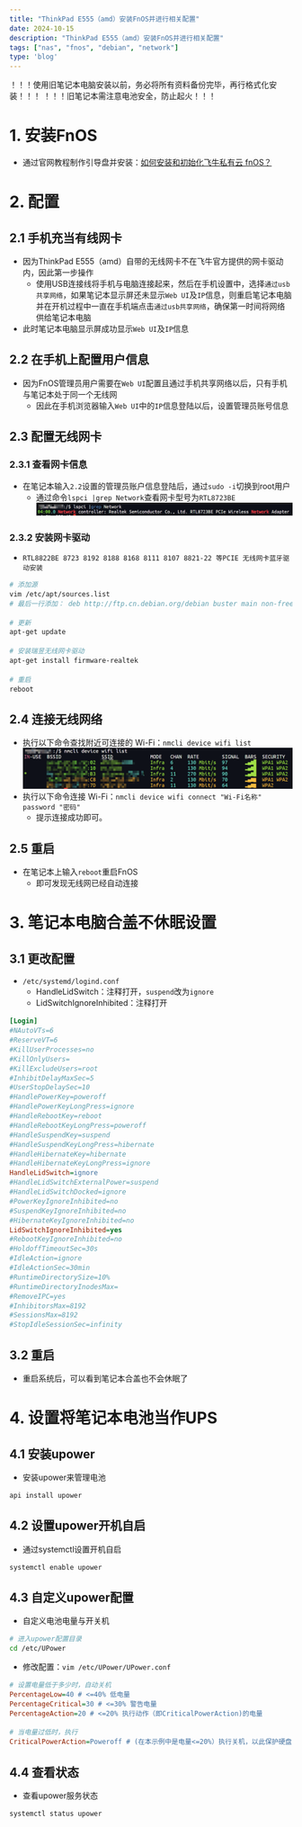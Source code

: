 ```yaml
---
title: "ThinkPad E555（amd）安装FnOS并进行相关配置"
date: 2024-10-15
description: "ThinkPad E555（amd）安装FnOS并进行相关配置"
tags: ["nas", "fnos", "debian", "network"]
type: 'blog'
---
```


！！！使用旧笔记本电脑安装以前，务必将所有资料备份完毕，再行格式化安装！！！
！！！旧笔记本需注意电池安全，防止起火！！！
# 1. 安装FnOS
- 通过官网教程制作引导盘并安装：[如何安装和初始化飞牛私有云 fnOS？](https://help.fnnas.com/articles/fnosV1/start/install-os.md)

# 2. 配置
## 2.1 手机充当有线网卡
- 因为ThinkPad E555（amd）自带的无线网卡不在飞牛官方提供的网卡驱动内，因此第一步操作
  - 使用USB连接线将手机与电脑连接起来，然后在手机设置中，选择`通过usb共享网络`，如果笔记本显示屏还未显示`Web UI`及`IP`信息，则重启笔记本电脑并在开机过程中一直在手机端点击`通过usb共享网络`，确保第一时间将网络供给笔记本电脑
- 此时笔记本电脑显示屏成功显示`Web UI`及`IP`信息
## 2.2 在手机上配置用户信息
- 因为FnOS管理员用户需要在`Web UI`配置且通过手机共享网络以后，只有手机与笔记本处于同一个无线网
  - 因此在手机浏览器输入`Web UI`中的`IP`信息登陆以后，设置管理员账号信息
## 2.3 配置无线网卡
### 2.3.1 查看网卡信息
- 在笔记本输入`2.2`设置的管理员账户信息登陆后，通过`sudo -i`切换到root用户
  - 通过命令`lspci |grep Network`查看网卡型号为`RTL8723BE`
![图片.png](./1.png) 
### 2.3.2 安装网卡驱动
- `RTL8822BE 8723 8192 8188 8168 8111 8107 8821-22 等PCIE 无线网卡蓝牙驱动安装`
```bash
# 添加源
vim /etc/apt/sources.list
# 最后一行添加： deb http://ftp.cn.debian.org/debian buster main non-freeee

# 更新
apt-get update

# 安装瑞昱无线网卡驱动
apt-get install firmware-realtek

# 重启
reboot
```

## 2.4 连接无线网络
- 执行以下命令查找附近可连接的 Wi-Fi：`nmcli device wifi list`
![图片.png](./2.png)
- 执行以下命令连接 Wi-Fi：`nmcli device wifi connect "Wi-Fi名称" password "密码"`
  - 提示连接成功即可。 

## 2.5 重启
- 在笔记本上输入`reboot`重启FnOS
  - 即可发现无线网已经自动连接

# 3. 笔记本电脑合盖不休眠设置
## 3.1 更改配置
- `/etc/systemd/logind.conf`
  - HandleLidSwitch：注释打开，`suspend`改为`ignore`
  - LidSwitchIgnoreInhibited：注释打开
```ini
[Login]
#NAutoVTs=6
#ReserveVT=6
#KillUserProcesses=no
#KillOnlyUsers=
#KillExcludeUsers=root
#InhibitDelayMaxSec=5
#UserStopDelaySec=10
#HandlePowerKey=poweroff
#HandlePowerKeyLongPress=ignore
#HandleRebootKey=reboot
#HandleRebootKeyLongPress=poweroff
#HandleSuspendKey=suspend
#HandleSuspendKeyLongPress=hibernate
#HandleHibernateKey=hibernate
#HandleHibernateKeyLongPress=ignore
HandleLidSwitch=ignore
#HandleLidSwitchExternalPower=suspend
#HandleLidSwitchDocked=ignore
#PowerKeyIgnoreInhibited=no
#SuspendKeyIgnoreInhibited=no
#HibernateKeyIgnoreInhibited=no
LidSwitchIgnoreInhibited=yes
#RebootKeyIgnoreInhibited=no
#HoldoffTimeoutSec=30s
#IdleAction=ignore
#IdleActionSec=30min
#RuntimeDirectorySize=10%
#RuntimeDirectoryInodesMax=
#RemoveIPC=yes
#InhibitorsMax=8192
#SessionsMax=8192
#StopIdleSessionSec=infinity
```
## 3.2 重启
- 重启系统后，可以看到笔记本合盖也不会休眠了

# 4. 设置将笔记本电池当作UPS
## 4.1 安装upower
- 安装upower来管理电池
```bash
api install upower
```

## 4.2 设置upower开机自启
- 通过systemctl设置开机自启
```bash
systemctl enable upower
```

## 4.3 自定义upower配置
- 自定义电池电量与开关机
```bash
# 进入upower配置目录
cd /etc/UPower
```
- 修改配置：`vim /etc/UPower/UPower.conf`
```ini
# 设置电量低于多少时，自动关机
PercentageLow=40 # <=40% 低电量
PercentageCritical=30 # <=30% 警告电量
PercentageAction=20 # <=20% 执行动作（即CriticalPowerAction)的电量

# 当电量过低时，执行
CriticalPowerAction=Poweroff # (在本示例中是电量<=20%）执行关机，以此保护硬盘
```

## 4.4 查看状态
- 查看upower服务状态
```bash
systemctl status upower
```